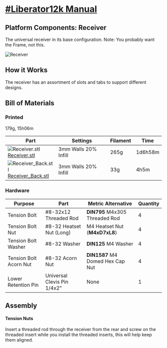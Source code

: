 # [\#Liberator12k Manual](README.md)

## Platform Components: Receiver

The universal receiver in its base configuration. Note: You probably want the Frame, not this.

![Receiver](Receiver.jpg)

## How it Works

The receiver has an assortment of slots and tabs to support different designs.

## Bill of Materials

### Printed

179g, 15h06m

| Part                                                                                        | Settings              | Filament | Time     |
|---------------------------------------------------------------------------------------------|-----------------------|----------|----------|
| ![Receiver.stl](Receiver_thumb.jpg)<br>[Receiver.stl](Receiver.stl)                         | 3mm Walls 20% Infill  | 265g     | 1d6h58m  |
| ![Receiver_Back.stl](Receiver_Back_thumb.jpg)<br>[Receiver_Back.stl](Receiver_Back.stl)     | 3mm Walls 20% Infill  | 33g      | 4h5m     |

### Hardware

| Purpose                | Part                        | Metric Alternative               | Quantity |
|------------------------|-----------------------------|----------------------------------|----------|
| Tension Bolt           | #8-32x12 Threaded Rod       | **DIN795** M4x305 Threaded Rod   | 4        |
| Tension Bolt Nut       | #8-32 Heatset Nut (Long)    | M4 Heatset Nut (**M4xD7xL8**)    | 4        |
| Tension Bolt Washer    | #8-32 Washer                | **DIN125** M4 Washer             | 4        |
| Tension Bolt Acorn Nut | #8-32 Acorn Nut             | **DIN1587** M4 Domed Hex Cap Nut | 4        |
| Lower Retention Pin    | Universal Clevis Pin 1/4x2" | None                             | 1        |

## Assembly

#### Tension Nuts

Insert a threaded rod through the receiver from the rear and screw on the threaded insert while you install the threaded
inserts, this will help keep them aligned.